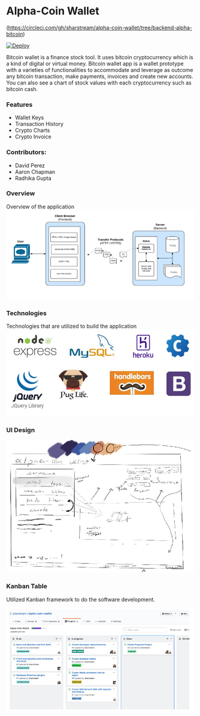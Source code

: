 # Alpha-Coin Wallet

(https://circleci.com/gh/sharstream/alpha-coin-wallet/tree/backend-alpha-bitcoin)

[![Deploy](https://www.herokucdn.com/deploy/button.svg)](https://heroku.com/deploy)

Bitcoin wallet is a finance stock tool. It uses bitcoin cryptocurrency which is a kind of digital or virtual money. Bitcoin wallet app is a wallet prototype with a varieties of functionalities to accommodate and leverage as outcome any bitcoin transaction, make payments, invoices and create new accounts. You can also see a chart of stock values with each cryptocurrency such as bitcoin cash.

### Features
   - Wallet Keys
   - Transaction History
   - Crypto Charts
   - Crypto Invoice

### Contributors:
  - David Perez 
  - Aaron Chapman 
  - Radhika Gupta 

### Overview
Overview of the application
![Overview](https://github.com/radhikabgupta/ReadMeInfoProj2/blob/master/assets/Overview.jpg)

### Technologies
Technologies that are utilized to build the application
![Overview](https://github.com/radhikabgupta/ReadMeInfoProj2/blob/master/assets/technologies.jpg)

### UI Design
![Overview](https://github.com/radhikabgupta/ReadMeInfoProj2/blob/master/assets/uiDesign.jpg)

### Kanban Table
Utilized Kanban framework to do the software development. 

![Overview](https://github.com/radhikabgupta/ReadMeInfoProj2/blob/master/assets/kanbanTable.jpg)
